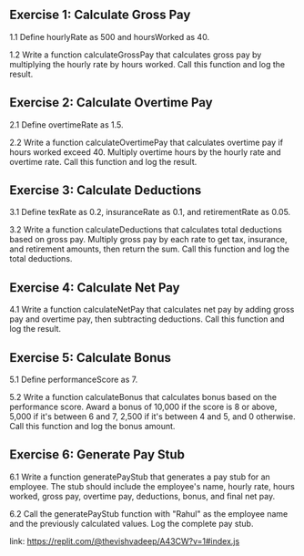## Exercise 1: Calculate Gross Pay
1.1 Define hourlyRate as 500 and hoursWorked as 40.

1.2 Write a function calculateGrossPay that calculates gross pay by multiplying the hourly rate by hours worked. Call this function and log the result.

## Exercise 2: Calculate Overtime Pay
2.1 Define overtimeRate as 1.5.

2.2 Write a function calculateOvertimePay that calculates overtime pay if hours worked exceed 40. Multiply overtime hours by the hourly rate and overtime rate. Call this function and log the result.
## Exercise 3: Calculate Deductions
3.1 Define texRate as 0.2, insuranceRate as 0.1, and retirementRate as 0.05.

3.2 Write a function calculateDeductions that calculates total deductions based on gross pay. Multiply gross pay by each rate to get tax, insurance, and retirement amounts, then return the sum. Call this function and log the total deductions.
## Exercise 4: Calculate Net Pay
4.1 Write a function calculateNetPay that calculates net pay by adding gross pay and overtime pay, then subtracting deductions. Call this function and log the result.
## Exercise 5: Calculate Bonus
5.1 Define performanceScore as 7.

5.2 Write a function calculateBonus that calculates bonus based on the performance score. Award a bonus of 10,000 if the score is 8 or above, 5,000 if it's between 6 and 7, 2,500 if it's between 4 and 5, and 0 otherwise. Call this function and log the bonus amount.
## Exercise 6: Generate Pay Stub
6.1 Write a function generatePayStub that generates a pay stub for an employee. The stub should include the employee's name, hourly rate, hours worked, gross pay, overtime pay, deductions, bonus, and final net pay.

6.2 Call the generatePayStub function with "Rahul" as the employee name and the previously calculated values. Log the complete pay stub.

link: https://replit.com/@thevishvadeep/A43CW?v=1#index.js
